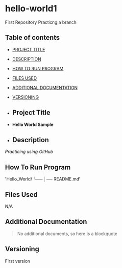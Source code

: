 # hello-world1
First Repository
Practicng a branch

## Table of contents

- [PROJECT TITLE](#Project-Title)
- [DESCRIPTION](#Description)
- [HOW TO RUN PROGRAM](#How-to-run-program)
- [FILES USED](#files-used)
- [ADDITIONAL DOCUMENTATION](#additional-documentation)
- [VERSIONING](#versioning)

- ## Project Title
- **Hello World Sample**

- ## Description
*Practicing using GitHub*

## How To Run Program
'Hello_World/
└── 
    │── README.md'

## Files Used
N/A

## Additional Documentation
>No additional documents, so here is a blockquote

## Versioning
First version





